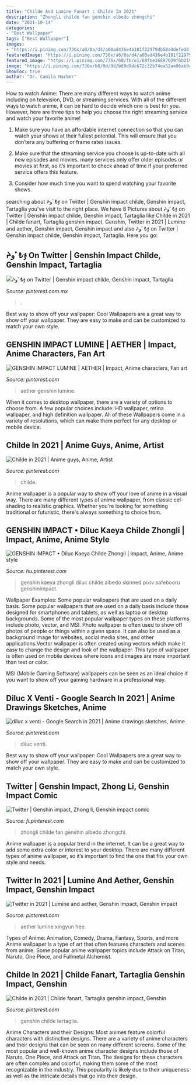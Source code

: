 ```yaml
---
title: "Childe And Lumine Fanart : Childe In 2021"
description: "Zhongli childe fan genshin albedo zhongchi"
date: "2021-10-14"
categories:
- "Best Wallpaper"
tags: ["Best Wallpaper"]
images:
- "https://i.pinimg.com/736x/a0/0a/d4/a00ad436e4b181f22979db58a4defed8.jpg"
featuredImage: "https://i.pinimg.com/736x/a0/0a/d4/a00ad436e4b181f22979db58a4defed8.jpg"
featured_image: "https://i.pinimg.com/736x/68/fb/e1/68fbe16897029f6b21925e1bb5ab8609.jpg"
image: "https://i.pinimg.com/736x/b8/9d/9d/b89d9dc672c32b74ea52ae06ab942db2.jpg"
ShowToc: true
author: "Dr. Camila Harber"
---
```



How to watch Anime: There are many different ways to watch anime including on television, DVD, or streaming services.
With all of the different ways to watch anime, it can be hard to decide which one is best for you. However, here are three tips to help you choose the right streaming service and watch your favorite anime!
1. Make sure you have an affordable internet connection so that you can watch your shows at their fullest potential. This will ensure that you don’tera any buffering or frame rates issues.

2. Make sure that the streaming service you choose is up-to-date with all new episodes and movies. many services only offer older episodes or movies at first, so it’s important to check ahead of time if your preferred service offers this feature.

3. Consider how much time you want to spend watching your favorite shows.

	

		
searching about ᔨوﾞ₺ჯ on Twitter | Genshin impact childe, Genshin impact, Tartaglia you've visit to the right place. We have 8 Pictures about ᔨوﾞ₺ჯ on Twitter | Genshin impact childe, Genshin impact, Tartaglia like Childe in 2021 | Childe fanart, Tartaglia genshin impact, Genshin, Twitter in 2021 | Lumine and aether, Genshin impact, Genshin impact and also ᔨوﾞ₺ჯ on Twitter | Genshin impact childe, Genshin impact, Tartaglia. Here you go:
		
    
## ᔨوﾞ₺ჯ On Twitter | Genshin Impact Childe, Genshin Impact, Tartaglia

<img loading=lazy src="https://i.pinimg.com/736x/d2/66/b6/d266b688055b854f1eee861eaa3c2d26.jpg" onerror="this.onerror=null;this.src='https://tse4.mm.bing.net/th?id=OIP.wKF7QW0EXyFCyvme7aKtywHaLH&amp;pid=15.1';" alt="ᔨوﾞ₺ჯ on Twitter | Genshin impact childe, Genshin impact, Tartaglia">

_Source: pinterest.com.mx_

>. 

	

Best way to show off your wallpaper:
Cool Wallpapers are a great way to show off your wallpaper. They are easy to make and can be customized to match your own style.

    
## GENSHIN IMPACT LUMINE | AETHER | Impact, Anime Characters, Fan Art

<img loading=lazy src="https://i.pinimg.com/736x/08/2e/7e/082e7eacac791c35f43b8ec2e978eaf6.jpg" onerror="this.onerror=null;this.src='https://tse4.mm.bing.net/th?id=OIP._Mu6QaL0tzrfCUArgcFr3AHaFe&amp;pid=15.1';" alt="GENSHIN IMPACT LUMINE | AETHER | Impact, Anime characters, Fan art">

_Source: pinterest.com_

>aether genshin lumine. 

	

When it comes to desktop wallpaper, there are a variety of options to choose from. A few popular choices include: HD wallpaper, retina wallpaper, and high definition wallpaper. All of these Wallpapers come in a variety of resolutions, which can make them perfect for any desktop or mobile device. 

    
## Childe In 2021 | Anime Guys, Anime, Artist

<img loading=lazy src="https://i.pinimg.com/736x/b8/9d/9d/b89d9dc672c32b74ea52ae06ab942db2.jpg" onerror="this.onerror=null;this.src='https://tse3.mm.bing.net/th?id=OIP.ALYcCSRNjDZIp2JfklkasgHaHa&amp;pid=15.1';" alt="Childe in 2021 | Anime guys, Anime, Artist">

_Source: pinterest.com_

>childe. 

	

Anime wallpaper is a popular way to show off your love of anime in a visual way. There are many different types of anime wallpaper, from classic cel-shading to realistic graphics. Whether you're looking for something traditional or futuristic, there's always something to choice from.

    
## GENSHIN IMPACT • Diluc Kaeya Childe Zhongli | Impact, Anime, Anime Style

<img loading=lazy src="https://i.pinimg.com/736x/d0/f8/83/d0f88370c38deba35c4bc52c02b28f86.jpg" onerror="this.onerror=null;this.src='https://tse1.mm.bing.net/th?id=OIP.RcQDYIouzjkdy5JWTt_dTwHaEb&amp;pid=15.1';" alt="GENSHIN IMPACT • Diluc Kaeya Childe Zhongli | Impact, Anime, Anime style">

_Source: hu.pinterest.com_

>genshin kaeya zhongli diluc childe albedo skinned pixiv safebooru genshinimpact. 

	

Wallpaper Examples: Some popular wallpapers that are used on a daily basis.
Some popular wallpapers that are used on a daily basis include those designed for smartphones and tablets, as well as laptop or desktop backgrounds. Some of the most popular wallpaper types on these platforms include photo, vector, and MSI. 
Photo wallpaper is often used to show off photos of people or things within a given space. It can also be used as a background image for websites, social media sites, and other applications.Vector wallpaper is often created using vectors which make it easy to change the design and look of the wallpaper. This type of wallpaper is often used on mobile devices where icons and images are more important than text or color. 

MSI (Mobile Gaming Software) wallpapers can be seen as an ideal choice if you want to show off your gaming hardware in a professional way.

    
## Diluc X Venti - Google Search In 2021 | Anime Drawings Sketches, Anime

<img loading=lazy src="https://i.pinimg.com/736x/68/fb/e1/68fbe16897029f6b21925e1bb5ab8609.jpg" onerror="this.onerror=null;this.src='https://tse4.mm.bing.net/th?id=OIP.3P4G5O3QBP-nzDgT93FJ0QHaF2&amp;pid=15.1';" alt="diluc x venti - Google Search in 2021 | Anime drawings sketches, Anime">

_Source: pinterest.com_

>diluc venti. 

	

Best way to show off your wallpaper:
Cool Wallpapers are a great way to show off your wallpaper. They are easy to make and can be customized to match your own style.

    
## Twitter | Genshin Impact, Zhong Li, Genshin Impact Comic

<img loading=lazy src="https://i.pinimg.com/736x/7a/1c/eb/7a1ceb6a55441cf687b797a2e17ebc73.jpg" onerror="this.onerror=null;this.src='https://tse4.mm.bing.net/th?id=OIP.Mf4YNCcQbX0qX2MoFgVcEwHaKe&amp;pid=15.1';" alt="Twitter | Genshin impact, Zhong li, Genshin impact comic">

_Source: fi.pinterest.com_

>zhongli childe fan genshin albedo zhongchi. 

	

Anime wallpaper is a popular trend in the internet. It can be a great way to add some extra color or interest to your desktop. There are many different types of anime wallpaper, so it’s important to find the one that fits your own style and needs.

    
## Twitter In 2021 | Lumine And Aether, Genshin Impact, Genshin Impact

<img loading=lazy src="https://i.pinimg.com/736x/9f/94/ac/9f94ac44498bb871bdbe6d468f34db05.jpg" onerror="this.onerror=null;this.src='https://tse2.mm.bing.net/th?id=OIP.Yc6ZvKUAA6ta0kAL5UXpQwHaDt&amp;pid=15.1';" alt="Twitter in 2021 | Lumine and aether, Genshin impact, Genshin impact">

_Source: pinterest.com_

>aether lumine xingyun hee. 

	

Types of Anime: Animation, Comedy, Drama, Fantasy, Sports, and more
Anime wallpaper is a type of art that often features characters and scenes from anime. Some popular anime wallpaper topics include Attack on Titan, Naruto, One Piece, and Fullmetal Alchemist.

    
## Childe In 2021 | Childe Fanart, Tartaglia Genshin Impact, Genshin

<img loading=lazy src="https://i.pinimg.com/736x/a0/0a/d4/a00ad436e4b181f22979db58a4defed8.jpg" onerror="this.onerror=null;this.src='https://tse2.mm.bing.net/th?id=OIP.f19ThJ4zNwZs791rTTd49AHaK9&amp;pid=15.1';" alt="Childe in 2021 | Childe fanart, Tartaglia genshin impact, Genshin">

_Source: pinterest.com_

>genshin childe tartaglia. 

	

Anime Characters and their Designs: Most animes feature colorful characters with distinctive designs.
There are a variety of anime characters and their designs that can be seen on many different screens. Some of the most popular and well-known anime character designs include those of Naruto, One Piece, and Attack on Titan. The designs for these characters are often complex and colorful, making them some of the most recognizable in the industry. This popularity is likely due to their uniqueness as well as the intricate details that go into their design.

